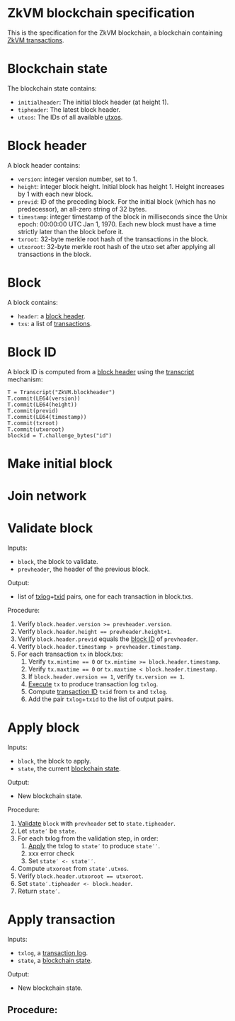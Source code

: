 # ZkVM blockchain specification

This is the specification for the ZkVM blockchain,
a blockchain containing [ZkVM transactions](zkvm-spec.md).

# Blockchain state

The blockchain state contains:

- `initialheader`: The initial block header (at height 1).
- `tipheader`: The latest block header.
- `utxos`: The IDs of all available [utxos](zkvm-spec.md#utxo).

# Block header

A block header contains:

- `version`: integer version number, set to 1.
- `height`: integer block height. Initial block has height 1. Height increases by 1 with each new block.
- `previd`: ID of the preceding block. For the initial block (which has no predecessor), an all-zero string of 32 bytes.
- `timestamp`: integer timestamp of the block in milliseconds since the Unix epoch: 00:00:00 UTC Jan 1, 1970.
  Each new block must have a time strictly later than the block before it.
- `txroot`: 32-byte merkle root hash of the transactions in the block.
- `utxoroot`: 32-byte merkle root hash of the utxo set after applying all transactions in the block.

# Block

A block contains:

- `header`: a [block header](#block-header).
- `txs`: a list of [transactions](zkvm-spec.md#transaction).

# Block ID

A block ID is computed from a [block header](#block-header) using the [transcript](zkvm-spec.md#transcript) mechanism:

```
T = Transcript("ZkVM.blockheader")
T.commit(LE64(version))
T.commit(LE64(height))
T.commit(previd)
T.commit(LE64(timestamp))
T.commit(txroot)
T.commit(utxoroot)
blockid = T.challenge_bytes("id")
```

# Make initial block

# Join network

# Validate block

Inputs:
- `block`, the block to validate.
- `prevheader`, the header of the previous block.

Output:
- list of [txlog](zkvm-spec.md#transaction-log)+[txid](zkvm-spec.md#transaction-id) pairs,
  one for each transaction in block.txs.

Procedure:
1. Verify `block.header.version >= prevheader.version`.
2. Verify `block.header.height == prevheader.height+1`.
3. Verify `block.header.previd` equals the [block ID](#block-id) of `prevheader`.
4. Verify `block.header.timestamp > prevheader.timestamp`.
5. For each transaction `tx` in block.txs:
   1. Verify `tx.mintime == 0` or `tx.mintime >= block.header.timestamp`.
   2. Verify `tx.maxtime == 0` or `tx.maxtime < block.header.timestamp`.
   3. If `block.header.version == 1`, verify `tx.version == 1`.
   4. [Execute](zkvm-spec.md#vm-execution) `tx` to produce transaction log `txlog`.
   5. Compute [transaction ID](zkvm-spec.md#transaction-id) `txid` from `tx` and `txlog`.
   6. Add the pair `txlog`+`txid` to the list of output pairs.

# Apply block

Inputs:
- `block`, the block to apply.
- `state`, the current [blockchain state](#blockchain-state).

Output:
- New blockchain state.

Procedure:
1. [Validate](#validate-block) `block` with `prevheader` set to `state.tipheader`.
2. Let `state′` be `state`.
3. For each txlog from the validation step, in order:
   1. [Apply](#apply-transaction-log) the txlog to `state′` to produce `state′′`.
   2. xxx error check
   3. Set `state′ <- state′′`.
4. Compute `utxoroot` from `state′.utxos`.
5. Verify `block.header.utxoroot == utxoroot`.
6. Set `state′.tipheader <- block.header`.
7. Return `state′`.

# Apply transaction

Inputs:
- `txlog`, a [transaction log](zkvm-spec.md#transaction-log).
- `state`, a [blockchain state](#blockchain-state).

Output:
- New blockchain state.

Procedure:
- 